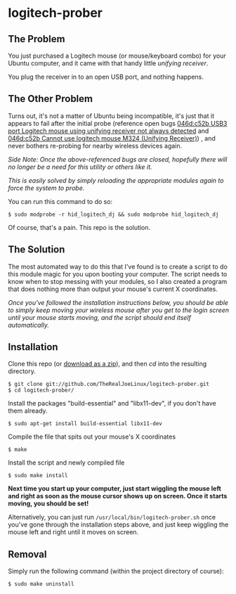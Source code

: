 logitech-prober
===============

The Problem
-----------
You just purchased a Logitech mouse (or mouse/keyboard combo) for your Ubuntu computer, and it came with that handy little _unifying receiver_.

You plug the receiver in to an open USB port, and nothing happens.

The Other Problem
-----------------
Turns out, it's not a matter of Ubuntu being incompatible, it's just that it appears to fail after the initial probe (reference open bugs [046d:c52b USB3 port Logitech mouse using unifying receiver not always detected](https://bugs.launchpad.net/ubuntu/+source/linux/+bug/1039143) and [046d:c52b Cannot use logitech mouse M324 (Unifying Receiver)](https://bugs.launchpad.net/ubuntu/+source/linux/+bug/1028806)) , and never bothers re-probing for nearby wireless devices again.

_Side Note: Once the above-referenced bugs are closed, hopefully there will no longer be a need for this utility or others like it._

*This is easily solved by simply reloading the appropriate modules again to force the system to probe.*

You can run this command to do so:

    $ sudo modprobe -r hid_logitech_dj && sudo modprobe hid_logitech_dj

Of course, that's a pain. This repo is the solution.

The Solution
------------
The most automated way to do this that I've found is to create a script to do this module magic for you upon booting your computer. The script needs to know when to stop messing with your modules, so I also created a program that does nothing more than output your mouse's current X coordinates.

_Once you've followed the installation instructions below, you should be able to simply keep moving your wireless mouse after you get to the login screen until your mouse starts moving, and the script should end itself automatically._

Installation
------------
Clone this repo (or [download as a zip](https://github.com/TheRealJoeLinux/logitech-prober/zipball/master)), and then *cd* into the resulting directory.

    $ git clone git://github.com/TheRealJoeLinux/logitech-prober.git
    $ cd logitech-prober/

Install the packages "build-essential" and "libx11-dev", if you don't have them already.

    $ sudo apt-get install build-essential libx11-dev

Compile the file that spits out your mouse's X coordinates

    $ make

Install the script and newly compiled file

    $ sudo make install

**Next time you start up your computer, just start wiggling the mouse left and right as soon as the mouse cursor shows up on screen. Once it starts moving, you should be set!**

Alternatively, you can just run `/usr/local/bin/logitech-prober.sh` once you've gone through the installation steps above, and just keep wiggling the mouse left and right until it moves on screen.

Removal
-------
Simply run the following command (within the project directory of course):

    $ sudo make uninstall
